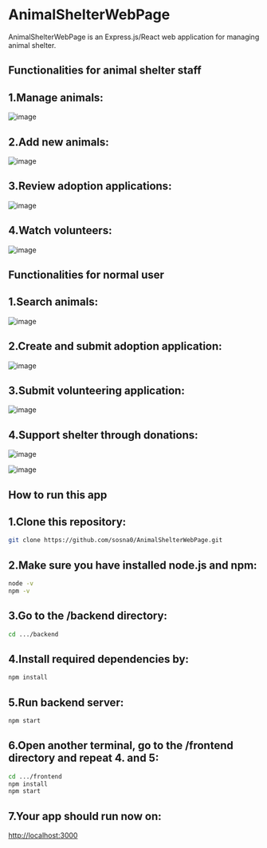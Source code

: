 # AnimalShelterWebPage

AnimalShelterWebPage is an Express.js/React web application for managing animal shelter.

## Functionalities for animal shelter staff

## 1.Manage animals:

![image](https://github.com/user-attachments/assets/d3c7c178-b64f-4be2-a8eb-4d4d21600ef9)

## 2.Add new animals:

![image](https://github.com/user-attachments/assets/e29b80a0-8021-4975-b523-dae0aa942abc)

## 3.Review adoption applications:

![image](https://github.com/user-attachments/assets/7161c8b7-5c5d-4e4a-9e56-0a2395857f41)

## 4.Watch volunteers:

![image](https://github.com/user-attachments/assets/e4632014-4205-4eda-b228-409b6319e691)

## Functionalities for normal user

## 1.Search animals:

![image](https://github.com/user-attachments/assets/faed2f52-8000-404f-b903-b8504594d387)

## 2.Create and submit adoption application:

![image](https://github.com/user-attachments/assets/d124fc25-5633-4d32-a111-2e3d2ced7d98)

## 3.Submit volunteering application:

![image](https://github.com/user-attachments/assets/d3981b4a-cccc-4cc1-8cc2-1688949c4534)

## 4.Support shelter through donations:

![image](https://github.com/user-attachments/assets/fb1b29b2-d697-4e3e-8e6b-bff1a2fec947)

![image](https://github.com/user-attachments/assets/63520c93-173e-46c3-b6a8-4e4e6c99fd01)

## How to run this app

## 1.Clone this repository:

```bash
git clone https://github.com/sosna0/AnimalShelterWebPage.git
```

## 2.Make sure you have installed node.js and npm:

```bash
node -v
npm -v
```

## 3.Go to the /backend directory:

```bash
cd .../backend
```

## 4.Install required dependencies by:

```bash
npm install
```

## 5.Run backend server:

```bash
npm start
```

## 6.Open another terminal, go to the /frontend directory and repeat 4. and 5:

```bash
cd .../frontend
npm install
npm start
```

## 7.Your app should run now on:

[http://localhost:3000](http://localhost:3000)
